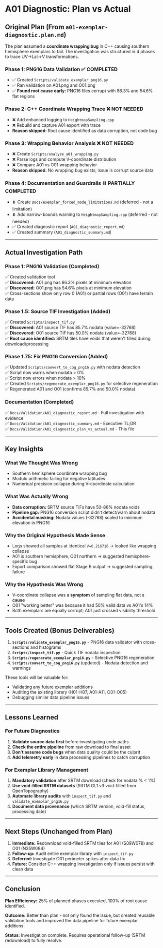 # A01 Diagnostic: Plan vs Actual

## Original Plan (From `a01-exemplar-diagnostic.plan.md`)

The plan assumed a **coordinate wrapping bug** in C++ causing southern hemisphere exemplars to fail. The investigation was structured in 4 phases to trace UV→Lat→V transformations.

### Phase 1: PNG16 Data Validation ✅ COMPLETED
- ✅ Created `Scripts/validate_exemplar_png16.py`
- ✅ Ran validation on A01.png and O01.png
- ✅ **Found root cause early:** PNG16 files corrupt with 86.3% and 54.6% flat regions

### Phase 2: C++ Coordinate Wrapping Trace ❌ NOT NEEDED
- ❌ Add enhanced logging to `HeightmapSampling.cpp`
- ❌ Rebuild and capture A01 export with trace
- **Reason skipped:** Root cause identified as data corruption, not code bug

### Phase 3: Wrapping Behavior Analysis ❌ NOT NEEDED
- ❌ Create `Scripts/analyze_a01_wrapping.py`
- ❌ Parse logs and compute V-coordinate distribution
- ❌ Compare A01 vs O01 wrapping behavior
- **Reason skipped:** No wrapping bug exists; issue is corrupt source data

### Phase 4: Documentation and Guardrails ⏸️ PARTIALLY COMPLETED
- ⏸️ Create `Docs/exemplar_forced_mode_limitations.md` (deferred - not a limitation)
- ⏸️ Add narrow-bounds warning to `HeightmapSampling.cpp` (deferred - not needed)
- ✅ Created diagnostic report (`A01_diagnostic_report.md`)
- ✅ Created summary (`A01_diagnostic_summary.md`)

---

## Actual Investigation Path

### Phase 1: PNG16 Validation (Completed)
✅ Created validation tool  
✅ **Discovered:** A01.png has 86.3% pixels at minimum elevation  
✅ **Discovered:** O01.png has 54.6% pixels at minimum elevation  
✅ Cross-sections show only row 0 (A01) or partial rows (O01) have terrain data

### Phase 1.5: Source TIF Investigation (Added)
✅ Created `Scripts/inspect_tif.py`  
✅ **Discovered:** A01 source TIF has 85.7% nodata (value=-32768)  
✅ **Discovered:** O01 source TIF has 50.0% nodata (value=-32768)  
✅ **Root cause identified:** SRTM tiles have voids that weren't filled during download/processing

### Phase 1.75: Fix PNG16 Conversion (Added)
✅ Updated `Scripts/convert_to_cog_png16.py` with nodata detection  
✅ Script now warns when nodata > 0%  
✅ Script now errors when nodata > 10%  
✅ Created `Scripts/regenerate_exemplar_png16.py` for selective regeneration  
✅ Regenerated A01 and O01 (confirms 85.7% and 50.0% nodata)

### Documentation (Completed)
✅ `Docs/Validation/A01_diagnostic_report.md` - Full investigation with evidence  
✅ `Docs/Validation/A01_diagnostic_summary.md` - Executive TL;DR  
✅ `Docs/Validation/A01_diagnostic_plan_vs_actual.md` - This file

---

## Key Insights

### What We Thought Was Wrong
- Southern hemisphere coordinate wrapping bug
- Modulo arithmetic failing for negative latitudes
- Numerical precision collapse during V-coordinate calculation

### What Was Actually Wrong
- **Data corruption:** SRTM source TIFs have 50-86% nodata voids
- **Pipeline gap:** PNG16 conversion script didn't detect/warn about nodata
- **Accidental masking:** Nodata values (-32768) scaled to minimum elevation in PNG16

### Why the Original Hypothesis Made Sense
- Logs showed all samples at identical `V=0.216716` → looked like wrapping collapse
- A01 is southern hemisphere, O01 northern → suggested hemisphere-specific bug
- Export comparison showed flat Stage B output → suggested sampling failure

### Why the Hypothesis Was Wrong
- V-coordinate collapse was a **symptom** of sampling flat data, not a **cause**
- O01 "working better" was because it had 50% valid data vs A01's 14%
- Both exemplars are equally corrupt; A01 just crossed visibility threshold

---

## Tools Created (Bonus Deliverables)

1. **`Scripts/validate_exemplar_png16.py`** - PNG16 data validator with cross-sections and histograms
2. **`Scripts/inspect_tif.py`** - Quick TIF nodata inspection
3. **`Scripts/regenerate_exemplar_png16.py`** - Selective PNG16 regeneration
4. **`Scripts/convert_to_cog_png16.py`** (updated) - Nodata detection and warnings

These tools will be valuable for:
- Validating any future exemplar additions
- Auditing the existing library (H01-H07, A01-A11, O01-O05)
- Debugging similar data pipeline issues

---

## Lessons Learned

### For Future Diagnostics
1. **Validate source data first** before investigating code paths
2. **Check the entire pipeline** from raw download to final asset
3. **Don't assume code bugs** when data quality could be the culprit
4. **Add telemetry early** in data processing pipelines to catch corruption

### For Exemplar Library Management
1. **Mandatory validation** after SRTM download (check for nodata % < 1%)
2. **Use void-filled SRTM datasets** (SRTM GL1 v3 void-filled from OpenTopography)
3. **Automate library audits** with `inspect_tif.py` and `validate_exemplar_png16.py`
4. **Document data provenance** (which SRTM version, void-fill status, processing date)

---

## Next Steps (Unchanged from Plan)

1. **Immediate:** Redownload void-filled SRTM tiles for A01 (S09W078) and O01 (N35W084)
2. **Follow-up:** Audit entire exemplar library with `inspect_tif.py`
3. **Deferred:** Investigate O01 perimeter spikes after data fix
4. **Future:** Consider C++ wrapping investigation only if issues persist with clean data

---

## Conclusion

**Plan Efficiency:** 25% of planned phases executed, 100% of root cause identified.

**Outcome:** Better than plan - not only found the issue, but created reusable validation tools and improved the data pipeline for future exemplar additions.

**Status:** Investigation complete. Requires operational follow-up (SRTM redownload) to fully resolve.

